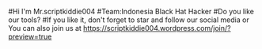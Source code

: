 #Hi I'm Mr.scriptkiddie004 
#Team:Indonesia Black Hat Hacker
#Do you like our tools?
#If you like it, don't forget to star and follow our social media or You can also join us at https://scriptkiddie004.wordpress.com/join/?preview=true
